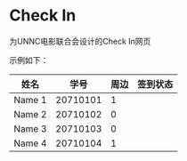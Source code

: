 # Check In

为UNNC电影联合会设计的Check In网页

示例如下：

| 姓名   | 学号     | 周边 | 签到状态 |
| ------ | -------- | ---- | -------- |
| Name 1 | 20710101 | 1    |          |
| Name 2 | 20710102 | 0    |          |
| Name 3 | 20710103 | 0    |          |
| Name 4 | 20710104 | 1    |          |